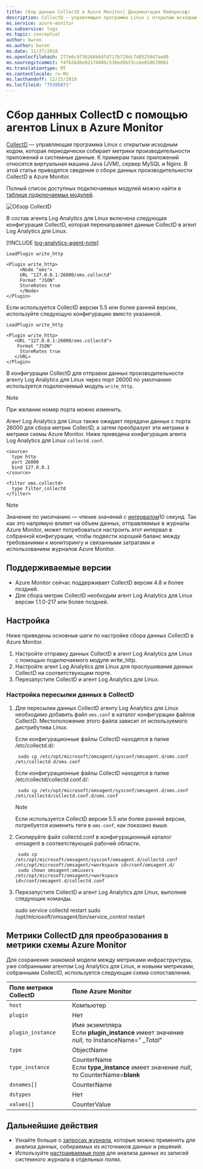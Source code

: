 ```yaml
---
title: Сбор данных CollectD в Azure Monitor| Документация Майкрософт
description: CollectD — управляющая программа Linux с открытым исходным кодом, которая периодически собирает данные приложений и системные данные.  В этой статье приведены сведения о сборе данных CollectD в Azure Monitor.
ms.service: azure-monitor
ms.subservice: logs
ms.topic: conceptual
author: bwren
ms.author: bwren
ms.date: 11/27/2018
ms.openlocfilehash: 277e6c9736266b64fd717b719dc740525047ae88
ms.sourcegitcommit: f4f626d6e92174086c530ed9bf3ccbe058639081
ms.translationtype: MT
ms.contentlocale: ru-RU
ms.lasthandoff: 12/25/2019
ms.locfileid: "75395871"
---
```

# <a name="collect-data-from-collectd-on-linux-agents-in-azure-monitor"></a>Сбор данных CollectD с помощью агентов Linux в Azure Monitor
[CollectD](https://collectd.org/) — управляющая программа Linux с открытым исходным кодом, которая периодически собирает метрики производительности приложений и системные данные. К примерам таких приложений относятся виртуальная машина Java (JVM), сервер MySQL и Nginx. В этой статье приводятся сведения о сборе данных производительности CollectD в Azure Monitor.

Полный список доступных подключаемых модулей можно найти в [таблице подключаемых модулей](https://collectd.org/wiki/index.php/Table_of_Plugins).

![Обзор CollectD](media/data-sources-collectd/overview.png)

В состав агента Log Analytics для Linux включена следующая конфигурация CollectD, которая перенаправляет данные CollectD в агент Log Analytics для Linux.

[!INCLUDE [log-analytics-agent-note](../../../includes/log-analytics-agent-note.md)]

    LoadPlugin write_http

    <Plugin write_http>
         <Node "oms">
         URL "127.0.0.1:26000/oms.collectd"
         Format "JSON"
         StoreRates true
         </Node>
    </Plugin>

Если используется CollectD версии 5.5 или более ранней версии, используйте следующую конфигурацию вместо указанной.

    LoadPlugin write_http

    <Plugin write_http>
       <URL "127.0.0.1:26000/oms.collectd">
        Format "JSON"
         StoreRates true
       </URL>
    </Plugin>

В конфигурации CollectD для отправки данных производительности агенту Log Analytics для Linux через порт 26000 по умолчанию используется подключаемый модуль `write_http`. 

> [!NOTE]
> При желании номер порта можно изменить.

Агент Log Analytics для Linux также ожидает передачи данных с порта 26000 для сбора метрик CollectD, а затем преобразует эти метрики в метрики схемы Azure Monitor. Ниже приведена конфигурация агента Log Analytics для Linux `collectd.conf`.

    <source>
      type http
      port 26000
      bind 127.0.0.1
    </source>

    <filter oms.collectd>
      type filter_collectd
    </filter>

> [!NOTE]
> Значение по умолчанию — чтение значений с [интервалом](https://collectd.org/wiki/index.php/Interval)10 секунд. Так как это напрямую влияет на объем данных, отправляемых в журналы Azure Monitor, может потребоваться настроить этот интервал в собранной конфигурации, чтобы подвести хороший баланс между требованиями к мониторингу и связанными затратами и использованием журналов Azure Monitor.

## <a name="versions-supported"></a>Поддерживаемые версии
- Azure Monitor сейчас поддерживает CollectD версии 4.8 и более поздней.
- Для сбора метрик CollectD необходим агент Log Analytics для Linux версии 1.1.0-217 или более поздней.


## <a name="configuration"></a>Настройка
Ниже приведены основные шаги по настройке сбора данных CollectD в Azure Monitor.

1. Настройте отправку данных CollectD в агент Log Analytics для Linux с помощью подключаемого модуля write_http.  
2. Настройте агент Log Analytics для Linux для прослушивания данных CollectD на соответствующем порте.
3. Перезапустите CollectD и агент Log Analytics для Linux.

### <a name="configure-collectd-to-forward-data"></a>Настройка пересылки данных в CollectD 

1. Для пересылки данных CollectD агенту Log Analytics для Linux необходимо добавить файл `oms.conf` в каталог конфигурации файлов CollectD. Местоположение этого файла зависит от используемого дистрибутива Linux.

    Если конфигурационные файлы CollectD находятся в папке /etc/collectd.d/:

        sudo cp /etc/opt/microsoft/omsagent/sysconf/omsagent.d/oms.conf /etc/collectd.d/oms.conf

    Если конфигурационные файлы CollectD находятся в папке /etc/collectd/collectd.conf.d/:

        sudo cp /etc/opt/microsoft/omsagent/sysconf/omsagent.d/oms.conf /etc/collectd/collectd.conf.d/oms.conf

    >[!NOTE]
    >Если используется CollectD версии 5.5 или более ранней версии, потребуется изменить теги в `oms.conf`, как показано выше.
    >

2. Скопируйте файл collectd.conf в конфигурационный каталог omsagent в соответствующей рабочей области.

        sudo cp /etc/opt/microsoft/omsagent/sysconf/omsagent.d/collectd.conf /etc/opt/microsoft/omsagent/<workspace id>/conf/omsagent.d/
        sudo chown omsagent:omiusers /etc/opt/microsoft/omsagent/<workspace id>/conf/omsagent.d/collectd.conf

3. Перезапустите CollectD и агент Log Analytics для Linux, выполнив следующие команды.

    sudo service collectd restart  sudo /opt/microsoft/omsagent/bin/service_control restart

## <a name="collectd-metrics-to-azure-monitor-schema-conversion"></a>Метрики CollectD для преобразования в метрики схемы Azure Monitor
Для сохранения знакомой модели между метриками инфраструктуры, уже собранными агентом Log Analytics для Linux, и новыми метриками, собранными CollectD, используется следующая схема сопоставления.

| Поле метрики CollectD | Поле Azure Monitor |
|:--|:--|
| `host` | Компьютер |
| `plugin` | Нет |
| `plugin_instance` | Имя экземпляра<br>Если **plugin_instance** имеет значение *null*, то InstanceName=" *_Total*" |
| `type` | ObjectName |
| `type_instance` | CounterName<br>Если **type_instance** имеет значение *null*, то CounterName=**blank** |
| `dsnames[]` | CounterName |
| `dstypes` | Нет |
| `values[]` | CounterValue |

## <a name="next-steps"></a>Дальнейшие действия
* Узнайте больше о [запросах журнала](../log-query/log-query-overview.md), которые можно применять для анализа данных, собираемых из источников данных и решений. 
* Используйте [настраиваемые поля](custom-fields.md) для анализа данных из записей системного журнала в отдельных полях.
